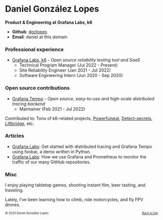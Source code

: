 # Daniel González Lopes

**Product & Engineering at Grafana Labs, k6**

- **Github**: [dgzlopes](https://github.com/dgzlopes) 
- **Email**: daniel at this domain

### Professional experience

- [Grafana Labs, k6](https://k6.io/) - *Open source reliability testing tool and SaaS*
   - Technical Program Manager (Jul 2022 - Present)
   - Site Reliability Engineer (Jan 2021 - Jul 2022)
   - Software Engineering Intern (Jun 2020 - Sep 2020)

### Open source contributions

- [Grafana Tempo](https://github.com/grafana/tempo) - *Open source, easy-to-use and high-scale distributed tracing backend*
   - Maintainer (Feb 2021 - Jul 2022)

Contributed to: Tons of k6-related projects, [Powerfulseal](https://github.com/bloomberg/powerfulseal), [Detect-secrets](https://github.com/Yelp/detect-secrets), [Liftbridge](https://github.com/liftbridge-io), etc.

### Articles

- [Grafana Labs](https://grafana.com/blog/2021/05/04/get-started-with-distributed-tracing-and-grafana-tempo-using-foobar-a-demo-written-in-python/): Get started with distributed tracing and Grafana Tempo using foobar, a demo written in Python.
- [Grafana Labs](https://grafana.com/blog/2021/09/20/how-we-use-grafana-and-prometheus-to-monitor-the-traffic-of-our-many-github-repositories/): How we use Grafana and Prometheus to monitor the traffic of our many GitHub repositories.

### Misc
I enjoy playing tabletop games, shooting instant film, beer tasting, and traveling.

Lately, I've been learning how to climb, ride motorcycles, and fly FPV drones.

<sub><sup>© 2023 Daniel González Lopes </a><a href="#" style="float: right;">Back to top</a></sup></sub>
